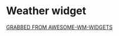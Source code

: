 # Weather widget

[GRABBED FROM AWESOME-WM-WIDGETS](https://github.com/streetturtle/awesome-wm-widgets)